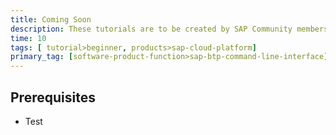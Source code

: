 ```yaml
---
title: Coming Soon
description: These tutorials are to be created by SAP Community members.
time: 10
tags: [ tutorial>beginner, products>sap-cloud-platform]
primary_tag: [software-product-function>sap-btp-command-line-interface]
---
```


## Prerequisites
- Test
